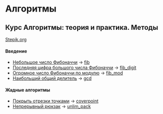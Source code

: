 Алгоритмы
===
## Курс Алгоритмы: теория и практика. Методы
[Stepik.org](https://stepik.org/course/217/syllabus)
#### Введение
* [Небольшое число Фибоначчи](https://stepik.org/lesson/13228/step/6) -> [fib](https://github.com/lunathirteen/algo/tree/master/fib)
* [Последняя цифра большого числа Фибоначчи](https://stepik.org/lesson/13228/step/7) -> [fib_digit](https://github.com/lunathirteen/algo/tree/master/fib_digit)
* [Огромное число Фибоначчи по модулю](https://stepik.org/lesson/13228/step/8) -> [fib_mod](https://github.com/lunathirteen/algo/tree/master/fib_mod)
* [Наибольший общий делитель](https://stepik.org/lesson/13229/step/5) -> [gcd](https://github.com/lunathirteen/algo/tree/master/gcd)
#### Жадные алгоритмы
* [Покрыть отрезки точками](https://stepik.org/lesson/13238/step/9) -> [coverpoint](https://github.com/lunathirteen/algo/tree/master/coverpoint)
* [Непрерывный рюкзак](https://stepik.org/lesson/13238/step/10) -> [unlim_pack](https://github.com/lunathirteen/algo/tree/master/unlim_pack)
